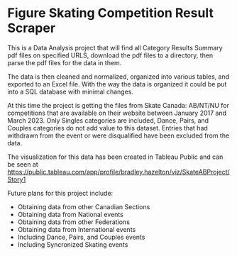 # Figure Skating Competition Result Scraper
This is a Data Analysis project that will find all Category Results Summary pdf files on specified URLS, download the pdf files to a directory, then parse the pdf files for the data in them.

The data is then cleaned and normalized, organized into various tables, and exported to an Excel file. With the way the data is organized it could be put into a SQL database with minimal changes.

At this time the project is getting the files from Skate Canada: AB/NT/NU for competitions that are available on their website between January 2017 and March 2023. Only Singles categories are included, Dance, Pairs, and Couples categories do not add value to this dataset. Entries that had withdrawn from the event or were disqualified have been excluded from the data.

The visualization for this data has been created in Tableau Public and can be seen at https://public.tableau.com/app/profile/bradley.hazelton/viz/SkateABProject/Story1

Future plans for this project include:

 - Obtaining data from other Canadian Sections
 - Obtaining data from National events
 - Obtaining data from other Federations
 - Obtaining data from International events
 - Including Dance, Pairs, and Couples events
 - Including Syncronized Skating events